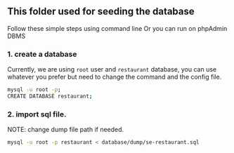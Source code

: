 ## This folder used for seeding the database
Follow these simple steps using command line
Or you can run on phpAdmin DBMS
### 1. create a database
Currently, we are using `root` user and `restaurant` database, you can use whatever you prefer but need to change the command and the config file.

```bash
mysql -u root -p;
CREATE DATABASE restaurant;

```
### 2. import sql file. 
NOTE: change dump file path if needed.
```bash
mysql -u root -p restaurant < database/dump/se-restaurant.sql
```

